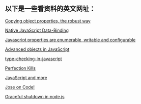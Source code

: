 ## 以下是一些看资料的英文网址：  
[Copying object properties, the robust way](http://lea.verou.me/2015/08/copying-properties-the-robust-way/)  

[Native JavaScript Data-Binding](http://www.sellarafaeli.com/blog/native_javascript_data_binding)  

[Javascript properties are enumerable, writable and configurable](http://arqex.com/967/javascript-properties-enumerable-writable-configurable)  

[Advanced objects in JavaScript](http://bjorn.tipling.com/advanced-objects-in-javascript)  

[type-checking-in-javascript](http://techblog.badoo.com/blog/2013/11/01/type-checking-in-javascript/)  

[Perfection Kills](http://perfectionkills.com/understanding-delete/)  

[JavaScript and more](http://www.2ality.com/2013/08/protecting-objects.html)  

[Jose on Code!](http://joseoncode.com/)  

[Graceful shutdown in node.js](http://joseoncode.com/2014/07/21/graceful-shutdown-in-node-dot-js/)  

[]()  
[]()  
[]()  
[]()  













